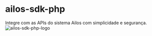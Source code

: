# ailos-sdk-php
Integre com as APIs do sistema Ailos com simplicidade e segurança.
![ailos-sdk-php-logo](https://github.com/user-attachments/assets/83dc22d7-5d17-45a0-be81-11a052d90ceb)
